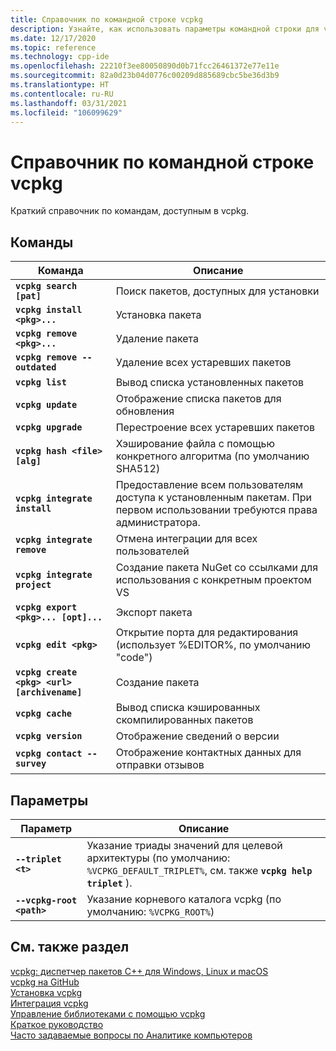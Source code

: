 ```yaml
---
title: Справочник по командной строке vcpkg
description: Узнайте, как использовать параметры командной строки для vcpkg в Windows, macOS и Linux.
ms.date: 12/17/2020
ms.topic: reference
ms.technology: cpp-ide
ms.openlocfilehash: 22210f3ee80050890d0b71fcc26461372e77e11e
ms.sourcegitcommit: 82a0d23b04d0776c00209d885689cbc5be36d3b9
ms.translationtype: HT
ms.contentlocale: ru-RU
ms.lasthandoff: 03/31/2021
ms.locfileid: "106099629"
---
```

# <a name="vcpkg-command-line-reference"></a>Справочник по командной строке vcpkg

Краткий справочник по командам, доступным в vcpkg.

## <a name="commands"></a>Команды

| Команда | Описание |
|--|--|
| **`vcpkg search [pat]`** | Поиск пакетов, доступных для установки |
| **`vcpkg install <pkg>...`** | Установка пакета |
| **`vcpkg remove <pkg>...`** | Удаление пакета |
| **`vcpkg remove --outdated`** | Удаление всех устаревших пакетов |
| **`vcpkg list`** | Вывод списка установленных пакетов |
| **`vcpkg update`** | Отображение списка пакетов для обновления |
| **`vcpkg upgrade`** | Перестроение всех устаревших пакетов |
| **`vcpkg hash <file> [alg]`** | Хэширование файла с помощью конкретного алгоритма (по умолчанию SHA512) |
| **`vcpkg integrate install`** | Предоставление всем пользователям доступа к установленным пакетам. При первом использовании требуются права администратора. |
| **`vcpkg integrate remove`** | Отмена интеграции для всех пользователей |
| **`vcpkg integrate project`** | Создание пакета NuGet со ссылками для использования с конкретным проектом VS |
| **`vcpkg export <pkg>... [opt]...`** | Экспорт пакета |
| **`vcpkg edit <pkg>`** | Открытие порта для редактирования (использует %EDITOR%, по умолчанию "code") |
| **`vcpkg create <pkg> <url> [archivename]`** | Создание пакета |
| **`vcpkg cache`** | Вывод списка кэшированных скомпилированных пакетов |
| **`vcpkg version`** | Отображение сведений о версии |
| **`vcpkg contact --survey`** | Отображение контактных данных для отправки отзывов |

## <a name="options"></a>Параметры

| Параметр | Описание |
|--|--|
| **`--triplet <t>`** | Указание триады значений для целевой архитектуры (по умолчанию: `%VCPKG_DEFAULT_TRIPLET%`, см. также **`vcpkg help triplet`** ). |
| **`--vcpkg-root <path>`** | Указание корневого каталога vcpkg (по умолчанию: `%VCPKG_ROOT%`) |

## <a name="see-also"></a>См. также раздел

[vcpkg: диспетчер пакетов C++ для Windows, Linux и macOS](./vcpkg.md)\
[vcpkg на GitHub](https://github.com/Microsoft/vcpkg)\
[Установка vcpkg](install-vcpkg.md)\
[Интеграция vcpkg](integrate-vcpkg.md)\
[Управление библиотеками с помощью vcpkg](manage-libraries-with-vcpkg.md)\
[Краткое руководство](https://github.com/microsoft/vcpkg/blob/master/docs/README.md)\
[Часто задаваемые вопросы по Аналитике компьютеров](https://github.com/microsoft/vcpkg/blob/master/docs/about/faq.md)
